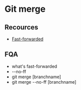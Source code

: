Git merge
=========

## Recources
* [Fast-forwarded](http://www.starming.com/index.php?action=plugin&v=wave&tpl=union&ac=viewgrouppost&gid=33263&tid=19628)

## FQA
* what's fast-forwarded
* --no-ff
* git merge [branchname]
* git merge --no-ff [branchname]
